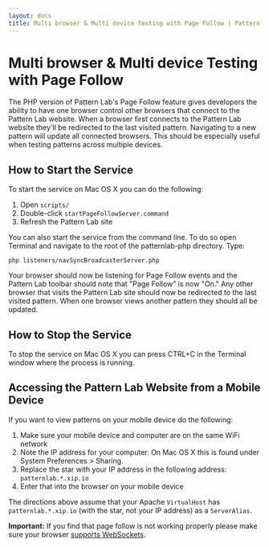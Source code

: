 ```yaml
---
layout: docs
title: Multi browser & Multi device Testing with Page Follow | Pattern Lab
---
```


# Multi browser & Multi device Testing with Page Follow
The PHP version of Pattern Lab's Page Follow feature gives developers the ability to have one browser control other browsers that connect to the Pattern Lab website. When a browser first connects to the Pattern Lab website they'll be redirected to the last visited pattern. Navigating to a new pattern will update all connected browsers. This should be especially useful when testing patterns across multiple devices.

## How to Start the Service

To start the service on Mac OS X you can do the following:

1. Open `scripts/`
2. Double-click `startPageFollowServer.command`
3. Refresh the Pattern Lab site

You can also start the service from the command line. To do so open Terminal and navigate to the root of the patternlab-php directory. Type:

    php listeners/navSyncBroadcasterServer.php

Your browser should now be listening for Page Follow events and the Pattern Lab toolbar should note that "Page Follow" is now "On." Any other browser that visits the Pattern Lab site should now be redirected to the last visited pattern. When one browser views another pattern they should all be updated.

## How to Stop the Service

To stop the service on Mac OS X you can press CTRL+C in the Terminal window where the process is running.

## Accessing the Pattern Lab Website from a Mobile Device

If you want to view patterns on your mobile device do the following:

1. Make sure your mobile device and computer are on the same WiFi network
2. Note the IP address for your computer. On Mac OS X this is found under System Preferences > Sharing.
3. Replace the star with your IP address in the following address: `patternlab.*.xip.io`
4. Enter that into the browser on your mobile device

The directions above assume that your Apache `VirtualHost` has `patternlab.*.xip.io` (with the star, not your IP address) as a `ServerAlias`.

**Important:** If you find that page follow is not working properly please make sure your browser [supports WebSockets](http://caniuse.com/websockets).